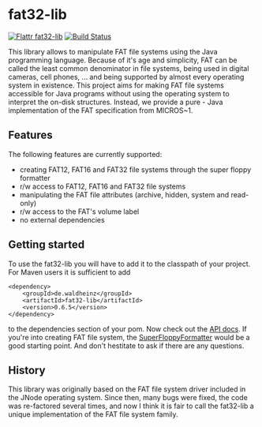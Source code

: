 fat32-lib
=========

[![Flattr fat32-lib](http://api.flattr.com/button/flattr-badge-large.png)](https://flattr.com/submit/auto?user_id=waldheinz&url=https://github.com/waldheinz/fat32-lib&title=fat32-lib&language=en&tags=github&category=software)
[![Build Status](https://travis-ci.org/waldheinz/fat32-lib.svg?branch=master)](https://travis-ci.org/waldheinz/fat32-lib)

This library allows to manipulate FAT file systems using the Java programming language.
Because of it's age and simplicity, FAT can be called the least common denominator in
file systems, being used in digital cameras, cell phones, ... and being supported by
almost every operating system in existence. This project aims for making FAT file
systems accessible for Java programs without using the operating system to interpret
the on-disk structures. Instead, we provide a pure - Java implementation of the FAT
specification from MICROS~1. 

Features
--------

The following features are currently supported:

  * creating FAT12, FAT16 and FAT32 file systems through the super floppy formatter
  * r/w access to FAT12, FAT16 and FAT32 file systems
  * manipulating the FAT file attributes (archive, hidden, system and read-only)
  * r/w access to the FAT's volume label
  * no external dependencies

Getting started
---------------

To use the fat32-lib you will have to add it to the classpath of your project. For Maven
users it is sufficient to add

~~~~
<dependency>
    <groupId>de.waldheinz</groupId>
    <artifactId>fat32-lib</artifactId>
    <version>0.6.5</version>
</dependency>
~~~~

to the dependencies section of your pom. Now check out the [API docs](http://waldheinz.github.io/fat32-lib/apidocs/). If you're into creating FAT file system, the [SuperFloppyFormatter](http://waldheinz.github.io/fat32-lib/apidocs/de/waldheinz/fs/fat/SuperFloppyFormatter.html) would be a good starting point. And don't hestitate to ask if there are any questions.

History
-------

This library was originally based on the FAT file system driver included in the JNode operating
system. Since then, many bugs were fixed, the code was re-factored several times, and now I think
it is fair to call the fat32-lib a unique implementation of the FAT file system family.
